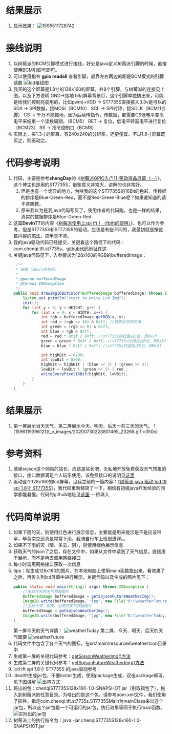 # 结果展示
1. 显示效果：
    ![1595511728742](_v_images/20200723214603673_5557.gif)

# 接线说明
1. 以树莓派的BCM引脚模式进行接线，好处是java定义树莓派引脚的时候，直接使用BCM引脚号即可。
2. 可以使用指令 **gpio readall**   查看引脚，最靠左右两边的即是BCM模式的引脚读数
    ![lcd接线图](_v_images/20200723204326392_13354.jpg)
3. 我买的这个屏幕是1.8寸的128x160的屏幕，共8个引脚，与树莓派的连接见上图，以及下方说明
    GND->接地
    blk(屏幕背景灯，这个引脚单独搞出来，可能是给我们控制亮度用的，比如pwm)+VDD -> ST7735S直接接入3.3v是可以的
    SDA -> SPI数据，接MOSI（BCM10）
    SCL -> SPI时钟，接SCLK（BCM11引脚）
    CS -> 千万不能接地，因为后续传指令，传数据，都需要CS低电平变高电平来结束一个读数周期。（BCM5）
    RET -> 复位，低电平转高电平进行复位（BCM23）
    RS -> 指令控制口（BCM8）
4. 实际上，买1.3寸的屏幕，有240x240的分辨率，还更便宜。不过1.8寸屏幕既买之，则驱动之。
# 代码参考说明
1. 代码，主要是参考**shengDay**的《[树莓派GPIO入门11-驱动液晶屏幕（一）](https://blog.csdn.net/shenghuaDay/article/details/78242993)》，这个博主也是用的ST7735S，借鉴意义非常大，讲解的也非常好。
    1. 但是也有一个诡异的地方，为啥我的这个ST7735S的16Bit的色彩，传数据的排序是Blue-Green-Red，而不是Red-Green-Blue呢？如果谁知道的请不吝赐教。
    2. 原来我以为是我java代码写反了，使用作者的代码跑。也是一样的结果，真实的数据排序是Blue-Green-Red
2. 这篇**DevinTT**的内容《[树莓派使用上spi tft！（fbtft的使用）](https://blog.csdn.net/DevinTT/article/details/72814539)》，也可以作为参考，但是ST7735S和ST7735R的驱动，应该是有些不同的，我最初就是按这篇内容的搞法，搞半天不灵。
3. 我的java驱动代码已经提交，关键看这个路径下的代码：com.chenqi.tft.st7735s。[github代码地址在这](https://github.com/chenqide163/waveShare4in2/tree/master/src/main/java/com/chenqi/tft/st7735s)
4. 关键java代码见下，入参要求为128x160的RGB的bufferedImage：
    ```java
     /**
     * 画图（16bit的色彩）
     *
     * @param bufferedImage
     * @throws IOException
     */
    public void drawImg16BitColor(BufferedImage bufferedImage) throws IOException {
        System.out.println("start to write Lcd Img");
        init();
        for (int y = 0; y < HEIGHT; y++) {
            for (int x = 0; x < WIDTH; x++) {
                int rgb = bufferedImage.getRGB(x, y);
                int red = (rgb >> 16) & 0xff; //获取红色的色值
                int green = (rgb >> 8) & 0xff;
                int blue = rgb & 0xff;
                red = red * 0x1f / 0xff; //st7735s的红色占5位，即0x1f
                green = green * 0x3f / 0xff; //st7735s的绿色占6位，即0x3f
                blue = blue * 0x1f / 0xff; //st7735s的蓝色占5位，即0x1f

                int highBit = 0x00;
                int lowBit = 0x00;
                highBit = highBit | (blue << 3) | (green >> 3);
                lowBit = lowBit | (green << 5) | red ;
                writeEveryPixel16Bit(highBit, lowBit);
            }
        }
    }
    ```

# 结果展示
1. 第一屏展示当天天气，第二屏展示今天、明天、后天一共三天的天气。
    ![1596119396121](_v_images/20200730223801495_23268.gif =350x)
# 参考资料
1. 感谢sojson这个网站的站长，应该是站长吧，无私地开放免费获取天气预报的接口，接口数据满足个人玩乐使用。该免费接口的说明见[这里](https://www.sojson.com/api/weather.html)
2. 驱动这个128x160的lcd屏幕，见我之前的一篇内容：《[树莓派 java 驱动 lcd tft spi 1.8寸 ST7735S](https://blog.csdn.net/chenqide163/article/details/107549098)》，我代码重新精简了一下，相信有初级java开发经验的同学都能看懂。代码的github地址见[这里]()---待填入
# 代码简单说明
1. 如果下雨的天，则使用红色进行展示信息，主要就是用来提示是不是应该带伞，毕竟南京还真是常常下雨，我骑自行车上班很遭罪。。
2. 如果不下雨的天（晴、多云、阴），则使用绿色展示信息
3. 获取天气的json了之后，存在文件中，如果从文件中读到了天气信息，直接用于展示，而不是再去调用网络接口
4. 每小时调用网络接口获取一次信息
5. tips：先生成128x160的图片，在本地电脑上使用main函数跑出来，看效果了之后，再传入到lcd屏幕中进行展示，关键代码以及生成的图片见下：
    ```java
    public static void main(String[] args) throws IOException {
        //生成今天的天气预报图片
        BufferedImage bufferedImage = getSojsonFutureWeatherImg();
        ImageIO.write(bufferedImage, "jpg", new File("D:\\weatherFuture.jpg"));
        //生成今天、明天、后天的天气预报图片
        bufferedImage = getSojsonWeatherImg();
        ImageIO.write(bufferedImage, "jpg", new File("D:\\weatherToday.jpg"));
    }
    ```
    第一屏今天的天气详情：
    ![weatherToday](_v_images/20200730231640887_11453.jpg)
    第二屏，今天、明天、后天的天气概要
    ![weatherFuture](_v_images/20200730231708096_28178.jpg)
6. 代码文件中包含了各个天气的图标，在src\main\resources\weatherIcon目录中
7. 生成第一屏的关键代码参考：[getSojsonWeatherImg()方法](https://github.com/chenqide163/chenqiST7735S-128x160/blob/master/src/main/java/com/chenqi/tft/st7735s/GetSojsonWeatherImg.java)
7. 生成第二屏的关键代码参考：[getSojsonFutureWeatherImg()方法](https://github.com/chenqide163/chenqiST7735S-128x160/blob/master/src/main/java/com/chenqi/tft/st7735s/GetSojsonWeatherImg.java)
8. lcd tft spi 1.8寸 ST7735S 的java驱动参考：[]()
9. ideal中生成jar包，不要install生成，使用package生成，双击package即可。见下图讲解
    ![出包方式](_v_images/20200730232854240_14757.jpg)
10. 将出的包：chenqiST7735S128x160-1.0-SNAPSHOT.jar（别取错包了），拖入到树莓派的任意目录。为啥出的是这个包，请参考pom.xml文件，我们使用了插件，指定com.chenqi.tft.st7735s.ST7735SMain为mainClass来出这个jar包，所以这个jar包是一个可运行的jar包，执行效果等同于执行main函数。
    ![实际出的jar包](_v_images/20200730233050649_19367.jpg)
11. 树莓派上的执行指令为：java -jar chenqiST7735S128x160-1.0-SNAPSHOT.jar